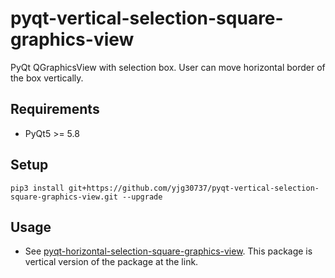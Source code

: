 # pyqt-vertical-selection-square-graphics-view
PyQt QGraphicsView with selection box. User can move horizontal border of the box vertically.

## Requirements
* PyQt5 >= 5.8

## Setup
```pip3 install git+https://github.com/yjg30737/pyqt-vertical-selection-square-graphics-view.git --upgrade```

## Usage
* See <a href="https://github.com/yjg30737/pyqt-horizontal-selection-square-graphics-view.git">pyqt-horizontal-selection-square-graphics-view</a>. This package is vertical version of the package at the link.
